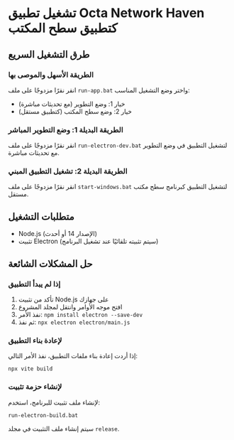 
# تشغيل تطبيق Octa Network Haven كتطبيق سطح المكتب

## طرق التشغيل السريع

### الطريقة الأسهل والموصى بها
انقر نقرًا مزدوجًا على ملف `run-app.bat` واختر وضع التشغيل المناسب:
- خيار 1: وضع التطوير (مع تحديثات مباشرة)
- خيار 2: وضع سطح المكتب (كتطبيق مستقل)

### الطريقة البديلة 1: وضع التطوير المباشر
انقر نقرًا مزدوجًا على ملف `run-electron-dev.bat` لتشغيل التطبيق في وضع التطوير مع تحديثات مباشرة.

### الطريقة البديلة 2: تشغيل التطبيق المبني
انقر نقرًا مزدوجًا على ملف `start-windows.bat` لتشغيل التطبيق كبرنامج سطح مكتب مستقل.

## متطلبات التشغيل

- Node.js (الإصدار 14 أو أحدث)
- تثبيت Electron (سيتم تثبيته تلقائيًا عند تشغيل البرنامج)

## حل المشكلات الشائعة

### إذا لم يبدأ التطبيق
1. تأكد من تثبيت Node.js على جهازك
2. افتح موجه الأوامر وانتقل لمجلد المشروع
3. نفذ الأمر: `npm install electron --save-dev`
4. ثم نفذ: `npx electron electron/main.js`

### لإعادة بناء التطبيق
إذا أردت إعادة بناء ملفات التطبيق، نفذ الأمر التالي:
```
npx vite build
```

### لإنشاء حزمة تثبيت
لإنشاء ملف تثبيت للبرنامج، استخدم:
```
run-electron-build.bat
```

سيتم إنشاء ملف التثبيت في مجلد `release`.

